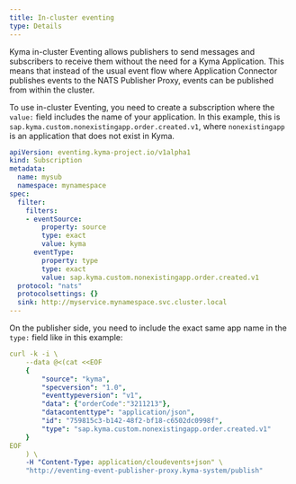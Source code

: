 ```yaml
---
title: In-cluster eventing
type: Details
---
```


Kyma in-cluster Eventing allows publishers to send messages and subscribers to receive them without the need for a Kyma Application. This means that instead of the usual event flow where Application Connector publishes events to the NATS Publisher Proxy, events can be published from within the cluster.

To use in-cluster Eventing, you need to create a subscription where the `value:` field includes the name of your application. In this example, this is `sap.kyma.custom.nonexistingapp.order.created.v1`, where `nonexistingapp` is an application that does not exist in Kyma.

```yaml
apiVersion: eventing.kyma-project.io/v1alpha1
kind: Subscription
metadata:
  name: mysub
  namespace: mynamespace
spec:
  filter:
    filters:
    - eventSource:
        property: source
        type: exact
        value: kyma
      eventType:
        property: type
        type: exact
        value: sap.kyma.custom.nonexistingapp.order.created.v1
  protocol: "nats"
  protocolsettings: {}
  sink: http://myservice.mynamespace.svc.cluster.local
---
```

On the publisher side, you need to include the exact same app name in the `type:` field like in this example:

```yaml
curl -k -i \
    --data @<(cat <<EOF
    {
        "source": "kyma",
        "specversion": "1.0",
        "eventtypeversion": "v1",
        "data": {"orderCode":"3211213"},
        "datacontenttype": "application/json",
        "id": "759815c3-b142-48f2-bf18-c6502dc0998f",
        "type": "sap.kyma.custom.nonexistingapp.order.created.v1"
    }
EOF
    ) \
    -H "Content-Type: application/cloudevents+json" \
    "http://eventing-event-publisher-proxy.kyma-system/publish"
```